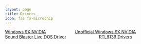 ```yaml
---
layout: page
title: Drivers
icon: fas fa-microchip
---
```

<a name="drivers"></a>
  <div class="columns">
    <div class="column">
      <a class="button is-large is-fullwidth is-rounded" href="https://cdn.discordapp.com/attachments/251863047587627008/475635694677786634/81.98_forceware_win9x_english.exe" target="_blank"><span>Windows 9X NVIDIA</span></a>
    </div>
    <div class="column">
      <a class="button is-large is-fullwidth is-rounded" href="https://drive.google.com/uc?authuser=0&id=0BxP1VJf8kaXoVGhvYmtGUXM5Z2M&export=download" target="_blank"><span>Unofficial Windows 9X NVIDIA</span></a>
    </div>
  </div>
  <div class="columns">
    <div class="column">
      <a class="button is-large is-fullwidth is-rounded" href="https://cdn.discordapp.com/attachments/251863047587627008/475640574049779742/SBLiveDOSDriver.zip" target="_blank"><span>Sound Blaster Live DOS Driver</span></a>
    </div>
    <div class="column">
      <a class="button is-large is-fullwidth is-rounded" href="https://cdn.discordapp.com/attachments/251863047587627008/475640063145934858/Realtek8139.zip" target="_blank"><span>RTL8139 Drivers</span></a>
    </div>
  </div>
